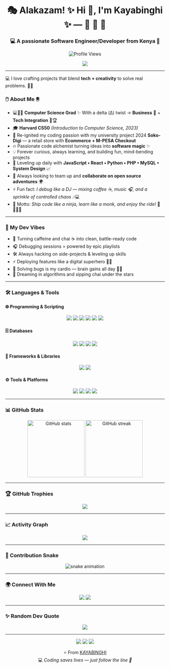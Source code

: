 <h1 align="center">🎭 Alakazam! ✨ Hi 👋, I'm Kayabinghi ✨ — 🙉 🙊 🙈 </h1>
<h3 align="center">💻 A passionate Software Engineer/Developer from Kenya 🚀</h3>

<!-- Visitor Counter -->
<p align="center">
  <img src="https://komarev.com/ghpvc/?username=KAYABINGHI&label=Profile%20Views&color=brightgreen&style=flat-square" alt="Profile Views" />
</p>

<!-- Typing animation -->
<p align="center">
  <img src="https://readme-typing-svg.herokuapp.com?size=24&duration=3000&color=00C2FF&center=true&vCenter=true&lines=Full+Stack+Developer;Solutions+Builder;React+and+JS+Enthusiast;Always+Learning+%F0%9F%9A%80" />
</p>

---

💻 I love crafting projects that blend **tech + creativity** to solve real problems. 🧑‍💻

### 🖱️ About Me 🖲️ 
- 💻👨‍🎓 **Computer Science Grad** ✨ With a delta (Δ) twist → **Business** 💼 + **Tech Integration** 🔗🏆
- 🎓 **Harvard CS50** *(Introduction to Computer Science, 2023)*  
- 🔭 Re-ignited my coding passion with my university project 2024 **Soko-Digi** — a retail store with **Ecommerce + M-PESA Checkout** 
- 🔥 Passionate code alchemist turning ideas into **software magic** ✨  
- 💡 Forever curious, always learning, and building fun, mind-bending projects  
- 🌱 Leveling up daily with **JavaScript • React • Python • PHP • MySQL • System Design** 📈  
- 👯 Always looking to team up and **collaborate on open source adventures** 🌍  
- ⚡ Fun fact: *I debug like a DJ — mixing coffee ☕, music 🎧, and a sprinkle of controlled chaos* 🎶💻  
- 🎯 Motto: *Ship code like a ninja, learn like a monk, and enjoy the ride!* 🥷🧘‍♂️✨

---

### 🎯 My Dev Vibes
- 🚀 Turning caffeine and chai ☕ into clean, battle-ready code  
- 🎧 Debugging sessions = powered by epic playlists  
- 🛠️ Always hacking on side-projects & leveling up skills  
- ⚡ Deploying features like a digital superhero 🦸‍♂️  
- 🧩 Solving bugs is my cardio — brain gains all day 🧠💪  
- 🌌 Dreaming in algorithms and sipping chai under the stars  

---

### 🛠️ Languages & Tools  

#### 🌐 Programming & Scripting  
<p align="center">
  <img src="https://img.shields.io/badge/HTML5-E34F26?style=for-the-badge&logo=html5&logoColor=white"/>
  <img src="https://img.shields.io/badge/CSS3-1572B6?style=for-the-badge&logo=css3&logoColor=white"/>
  <img src="https://img.shields.io/badge/PHP-777BB4?style=for-the-badge&logo=php&logoColor=white"/>
  <img src="https://img.shields.io/badge/JavaScript-F7DF1E?style=for-the-badge&logo=javascript&logoColor=black"/>
  <img src="https://img.shields.io/badge/Python-3776AB?style=for-the-badge&logo=python&logoColor=white"/>
  <img src="https://img.shields.io/badge/C++-00599C?style=for-the-badge&logo=c%2B%2B&logoColor=white"/>
</p>

#### 🗄️ Databases  
<p align="center">
  <img src="https://img.shields.io/badge/MySQL-005C84?style=for-the-badge&logo=mysql&logoColor=white"/>
  <img src="https://img.shields.io/badge/PostgreSQL-316192?style=for-the-badge&logo=postgresql&logoColor=white"/>
  <img src="https://img.shields.io/badge/SQLite-003B57?style=for-the-badge&logo=sqlite&logoColor=white"/>
  <img src="https://img.shields.io/badge/Oracle-F80000?style=for-the-badge&logo=oracle&logoColor=white"/>
</p>

#### 🎨 Frameworks & Libraries  
<p align="center">
  <img src="https://img.shields.io/badge/React-20232A?style=for-the-badge&logo=react&logoColor=61DAFB"/>
  <img src="https://img.shields.io/badge/Node.js-339933?style=for-the-badge&logo=node.js&logoColor=white"/>
</p>

#### ⚙️ Tools & Platforms  
<p align="center">
  <img src="https://img.shields.io/badge/Git-F05032?style=for-the-badge&logo=git&logoColor=white"/>
  <img src="https://img.shields.io/badge/GitHub-181717?style=for-the-badge&logo=github&logoColor=white"/>
  <img src="https://img.shields.io/badge/Linux-FCC624?style=for-the-badge&logo=linux&logoColor=black"/>
 
  <img src="https://img.shields.io/badge/VS%20Code-007ACC?style=for-the-badge&logo=visual-studio-code&logoColor=white"/>
</p>

---

### 📊 GitHub Stats  
<p align="center">
  <img src="https://github-readme-stats.vercel.app/api?username=KAYABINGHI&show_icons=true&theme=radical" alt="GitHub stats" height="180"/>
  <img src="https://github-readme-streak-stats.herokuapp.com/?user=KAYABINGHI&theme=radical" alt="GitHub streak" height="180"/>
</p>

---

### 🏆 GitHub Trophies  
<p align="center">
  <img src="https://github-profile-trophy.vercel.app/?username=KAYABINGHI&theme=onedark&row=1&column=6&margin-w=5&margin-h=5"/>
</p>

---

### 📈 Activity Graph  
<p align="center">
  <img src="https://github-readme-activity-graph.vercel.app/graph?username=KAYABINGHI&theme=tokyo-night&area=true" />
</p>

---

### 🐍 Contribution Snake  
<p align="center">
  <picture>
    <source media="(prefers-color-scheme: dark)" srcset="https://github.com/KAYABINGHI/KAYABINGHI/blob/output/github-contribution-grid-snake-dark.svg">
    <source media="(prefers-color-scheme: light)" srcset="https://github.com/KAYABINGHI/KAYABINGHI/blob/output/github-contribution-grid-snake-light.svg">
    <img alt="snake animation" src="https://github.com/KAYABINGHI/KAYABINGHI/blob/output/github-contribution-grid-snake.svg">
  </picture>
</p>

---

### 🌍 Connect With Me  
<p align="center">
  <a href="https://linkedin.com/in/muchai-karime-7b613441"><img src="https://img.shields.io/badge/LinkedIn-%230077B5.svg?&style=for-the-badge&logo=linkedin&logoColor=white" /></a>
  <a href="mailto:muchaipauls@gmail.com"><img src="https://img.shields.io/badge/Email-D14836?style=for-the-badge&logo=gmail&logoColor=white" /></a>
</p>

---

### ✨ Random Dev Quote  
<p align="center">
  <img src="https://quotes-github-readme.vercel.app/api?type=horizontal&theme=radical"/>
</p>

---

<p align="center">
  <img src="https://img.shields.io/badge/-❤️-red?style=flat" />
  <img src="https://img.shields.io/badge/-🖤-black?style=flat" />
  <img src="https://img.shields.io/badge/-💚-green?style=flat" />
</p>

<p align="center">
  ⭐️ From <a href="https://github.com/KAYABINGHI">KAYABINGHI</a> <br/>
  💻 <i> Coding saves lives — just follow the line 🚀</i>
</p>
